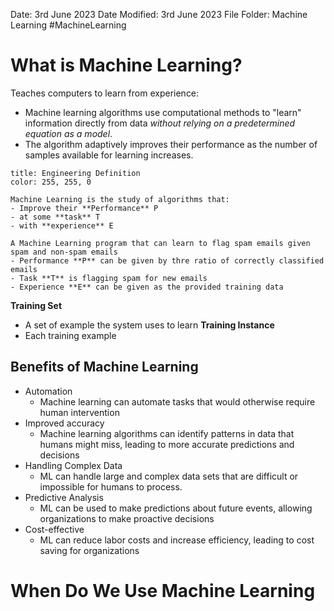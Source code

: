 Date: 3rd June 2023
Date Modified: 3rd June 2023
File Folder: Machine Learning
#MachineLearning

# What is Machine Learning?

Teaches computers to learn from experience:
- Machine learning algorithms use computational methods to "learn" information directly from data *without relying on a predetermined equation as a model*.
- The algorithm adaptively improves their performance as the number of samples available for learning increases.

```ad-note
title: Engineering Definition
color: 255, 255, 0

Machine Learning is the study of algorithms that:
- Improve their **Performance** P
- at some **task** T
- with **experience** E
```

```ad-example
A Machine Learning program that can learn to flag spam emails given spam and non-spam emails
- Performance **P** can be given by thre ratio of correctly classified emails
- Task **T** is flagging spam for new emails
- Experience **E** can be given as the provided training data
```

**Training Set**
- A set of example the system uses to learn 
**Training Instance**
- Each training example

## Benefits of Machine Learning

- Automation
	- Machine learning can automate tasks that would otherwise require human intervention
- Improved accuracy
	- Machine learning algorithms can identify patterns in data that humans might miss, leading to more accurate predictions and decisions
- Handling Complex Data
	- ML can handle large and complex data sets that are difficult or impossible for humans to process.
- Predictive Analysis
	- ML can be used to make predictions about future events, allowing organizations to make proactive decisions
- Cost-effective
	- ML can reduce labor costs and increase efficiency, leading to cost saving for organizations

# When Do We Use Machine Learning
